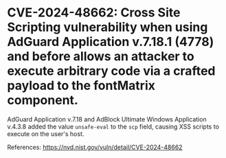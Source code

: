 # CVE-2024-48662: Cross Site Scripting vulnerability when using AdGuard Application v.7.18.1 (4778) and before allows an attacker to execute arbitrary code via a crafted payload to the fontMatrix component.

AdGuard Application v.7.18 and AdBlock Ultimate Windows Application v.4.3.8 added the value `unsafe-eval` to the `scp` field, causing XSS scripts to execute on the user's host.

References:
https://nvd.nist.gov/vuln/detail/CVE-2024-48662
